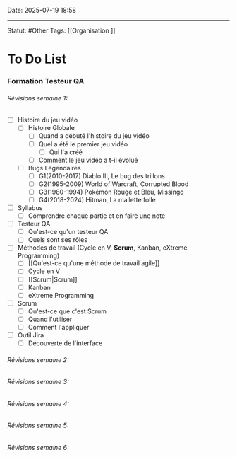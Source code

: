 Date: 2025-07-19 18:58

---
Statut: #Other
Tags: [[Organisation ]] 
# To Do List



### Formation Testeur QA

###### Révisions semaine 1:
- [ ] Histoire du jeu vidéo
	- [ ] Histoire Globale
		- [ ] Quand a débuté l'histoire du jeu vidéo
		- [ ] Quel a été le premier jeu vidéo
			- [ ] Qui l'a créé
		- [ ] Comment le jeu vidéo a t-il évolué
	- [ ] Bugs Légendaires
		- [ ] G1(2010-2017) Diablo III, Le bug des trillons
		- [ ] G2(1995-2009) World of Warcraft, Corrupted Blood
		- [ ] G3(1980-1994) Pokémon Rouge et Bleu, Missingo
		- [ ] G4(2018-2024) Hitman, La mallette folle
- [ ] Syllabus
	- [ ] Comprendre chaque partie et en faire une note
- [ ] Testeur QA
	- [ ] Qu'est-ce qu'un testeur QA
	- [ ] Quels sont ses rôles
- [ ] Méthodes de travail (Cycle en V, **Scrum**, Kanban, eXtreme Programming)
	- [ ] [[Qu'est-ce qu'une méthode de travail agile]]
	- [ ] Cycle en V
	- [ ] [[Scrum|Scrum]]
	- [ ] Kanban
	- [ ] eXtreme Programming
- [ ] Scrum
	- [ ] Qu'est-ce que c'est Scrum
	- [ ] Quand l'utiliser
	- [ ] Comment l'appliquer
- [ ] Outil Jira
	- [ ] Découverte de l'interface

###### Révisions semaine 2: 

###### Révisions semaine 3: 

###### Révisions semaine 4: 

###### Révisions semaine 5: 

###### Révisions semaine 6:  

